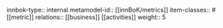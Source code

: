 innbok-type:: internal
metamodel-id:: [[innBoK/metrics]]
item-classes:: #[[metric]]
relations:: [[business]] [[activities]]
weight:: 5


